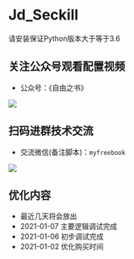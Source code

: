 # Jd_Seckill
请安装保证Python版本大于等于3.6

## 关注公众号观看配置视频
- 公众号：《自由之书》

![](https://oscimg.oschina.net/oscnet/up-1613261719ac0ea1a823c8a7caedb62a507.JPEG)

## 扫码进群技术交流
- 交流微信(备注脚本)：`myfreebook`

![](https://oscimg.oschina.net/oscnet/up-a7f77befd91c20a6b949117567150e4a143.JPEG)


## 优化内容

- 最近几天将会放出
- 2021-01-07 主要逻辑调试完成
- 2021-01-06 初步调试完成
- 2021-01-02 优化购买时间
